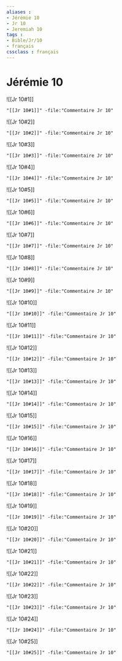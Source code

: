 ```yaml
---
aliases : 
- Jérémie 10
- Jr 10
- Jeremiah 10
tags : 
- Bible/Jr/10
- français
cssclass : français
---
```


# Jérémie 10

![[Jr 10#1]]

```query
"[[Jr 10#1]]" -file:"Commentaire Jr 10"
```

![[Jr 10#2]]

```query
"[[Jr 10#2]]" -file:"Commentaire Jr 10"
```

![[Jr 10#3]]

```query
"[[Jr 10#3]]" -file:"Commentaire Jr 10"
```

![[Jr 10#4]]

```query
"[[Jr 10#4]]" -file:"Commentaire Jr 10"
```

![[Jr 10#5]]

```query
"[[Jr 10#5]]" -file:"Commentaire Jr 10"
```

![[Jr 10#6]]

```query
"[[Jr 10#6]]" -file:"Commentaire Jr 10"
```

![[Jr 10#7]]

```query
"[[Jr 10#7]]" -file:"Commentaire Jr 10"
```

![[Jr 10#8]]

```query
"[[Jr 10#8]]" -file:"Commentaire Jr 10"
```

![[Jr 10#9]]

```query
"[[Jr 10#9]]" -file:"Commentaire Jr 10"
```

![[Jr 10#10]]

```query
"[[Jr 10#10]]" -file:"Commentaire Jr 10"
```

![[Jr 10#11]]

```query
"[[Jr 10#11]]" -file:"Commentaire Jr 10"
```

![[Jr 10#12]]

```query
"[[Jr 10#12]]" -file:"Commentaire Jr 10"
```

![[Jr 10#13]]

```query
"[[Jr 10#13]]" -file:"Commentaire Jr 10"
```

![[Jr 10#14]]

```query
"[[Jr 10#14]]" -file:"Commentaire Jr 10"
```

![[Jr 10#15]]

```query
"[[Jr 10#15]]" -file:"Commentaire Jr 10"
```

![[Jr 10#16]]

```query
"[[Jr 10#16]]" -file:"Commentaire Jr 10"
```

![[Jr 10#17]]

```query
"[[Jr 10#17]]" -file:"Commentaire Jr 10"
```

![[Jr 10#18]]

```query
"[[Jr 10#18]]" -file:"Commentaire Jr 10"
```

![[Jr 10#19]]

```query
"[[Jr 10#19]]" -file:"Commentaire Jr 10"
```

![[Jr 10#20]]

```query
"[[Jr 10#20]]" -file:"Commentaire Jr 10"
```

![[Jr 10#21]]

```query
"[[Jr 10#21]]" -file:"Commentaire Jr 10"
```

![[Jr 10#22]]

```query
"[[Jr 10#22]]" -file:"Commentaire Jr 10"
```

![[Jr 10#23]]

```query
"[[Jr 10#23]]" -file:"Commentaire Jr 10"
```

![[Jr 10#24]]

```query
"[[Jr 10#24]]" -file:"Commentaire Jr 10"
```

![[Jr 10#25]]

```query
"[[Jr 10#25]]" -file:"Commentaire Jr 10"
```


